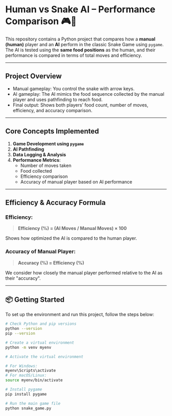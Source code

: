 # Human vs Snake AI – Performance Comparison 🎮🤖

This repository contains a Python project that compares how a **manual (human)** player and an **AI** perform in the classic Snake Game using `pygame`. The AI is tested using the **same food positions** as the human, and their performance is compared in terms of total moves and efficiency.

---
## Project Overview

- Manual gameplay: You control the snake with arrow keys.
- AI gameplay: The AI mimics the food sequence collected by the manual player and uses pathfinding to reach food.
- Final output: Shows both players’ food count, number of moves, efficiency, and accuracy comparison.

---

## Core Concepts Implemented

1. **Game Development using `pygame`**
2. **AI Pathfinding**
3. **Data Logging & Analysis**
4. **Performance Metrics**:
   - Number of moves taken
   - Food collected
   - Efficiency comparison
   - Accuracy of manual player based on AI performance
---
## Efficiency & Accuracy Formula

### Efficiency:
> **Efficiency (%) = (AI Moves / Manual Moves) × 100**

Shows how optimized the AI is compared to the human player.

### Accuracy of Manual Player:
> **Accuracy (%) = Efficiency (%)**

We consider how closely the manual player performed relative to the AI as their "accuracy".

---
## 📦 Getting Started

To set up the environment and run this project, follow the steps below:

```bash
# Check Python and pip versions
python --version
pip --version

# Create a virtual environment
python -m venv myenv

# Activate the virtual environment

# For Windows:
myenv\Scripts\activate
# For macOS/Linux:
source myenv/bin/activate

# Install pygame
pip install pygame

# Run the main game file
python snake_game.py


